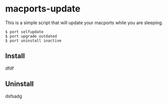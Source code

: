 # macports-update

This is a simple script that will update your macports while you are sleeping.


```shell
$ port selfupdate  
$ port upgrade outdated 
$ port uninstall inactive
```

## Install

dfdf

## Uninstall

dsfsadg


